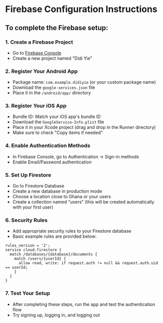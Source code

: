 # Firebase Configuration Instructions

## To complete the Firebase setup:

### 1. Create a Firebase Project
- Go to [Firebase Console](https://console.firebase.google.com/)
- Create a new project named "Didi Yie"

### 2. Register Your Android App
- Package name: `com.example.didiyie` (or your custom package name)
- Download the `google-services.json` file
- Place it in the `/android/app/` directory

### 3. Register Your iOS App
- Bundle ID: Match your iOS app's bundle ID
- Download the `GoogleService-Info.plist` file
- Place it in your Xcode project (drag and drop in the Runner directory)
- Make sure to check "Copy items if needed"

### 4. Enable Authentication Methods
- In Firebase Console, go to Authentication → Sign-in methods
- Enable Email/Password authentication

### 5. Set Up Firestore
- Go to Firestore Database
- Create a new database in production mode
- Choose a location close to Ghana or your users
- Create a collection named "users" (this will be created automatically with your first user)

### 6. Security Rules
- Add appropriate security rules to your Firestore database
- Basic example rules are provided below:

```
rules_version = '2';
service cloud.firestore {
  match /databases/{database}/documents {
    match /users/{userId} {
      allow read, write: if request.auth != null && request.auth.uid == userId;
    }
  }
}
```

### 7. Test Your Setup
- After completing these steps, run the app and test the authentication flow
- Try signing up, logging in, and logging out
